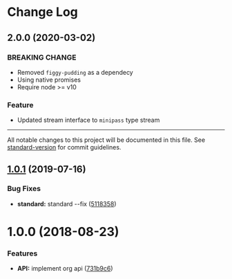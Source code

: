 # Change Log

## 2.0.0 (2020-03-02)

### BREAKING CHANGE

- Removed `figgy-pudding` as a dependecy
- Using native promises
- Require node >= v10

### Feature

- Updated stream interface to `minipass` type stream

---

All notable changes to this project will be documented in this file.
See [standard-version](https://github.com/conventional-changelog/standard-version) for commit guidelines.

<a name="1.0.1"></a>

## [1.0.1](https://github.com/npm/libnpmorg/compare/v1.0.0...v1.0.1) (2019-07-16)

### Bug Fixes

* **standard:** standard --fix ([5118358](https://github.com/npm/libnpmorg/commit/5118358))

<a name="1.0.0"></a>

# 1.0.0 (2018-08-23)

### Features

* **API:** implement org api ([731b9c6](https://github.com/npm/libnpmorg/commit/731b9c6))
